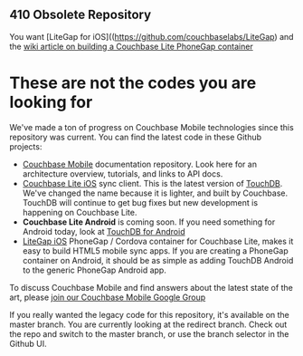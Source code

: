 ## 410 Obsolete Repository

You want [LiteGap for iOS]((https://github.com/couchbaselabs/LiteGap) and the [wiki article on building a Couchbase Lite PhoneGap container](https://github.com/couchbaselabs/LiteGap/wiki/Building-a-PhoneGap-Couchbase-Lite-Container)

# These are not the codes you are looking for

We've made a ton of progress on Couchbase Mobile technologies since this repository was current. You can find the latest code in these Github projects:

* [Couchbase Mobile](https://github.com/couchbase/mobile) documentation repository. Look here for an architecture overview, tutorials, and links to API docs.
* [Couchbase Lite iOS](https://github.com/couchbase/couchbase-lite-ios) sync client. This is the latest version of [TouchDB](https://github.com/couchbaselabs/TouchDB-iOS). We've changed the name because it is lighter, and built by Couchbase. TouchDB will continue to get bug fixes but new development is happening on Couchbase Lite.
* **Couchbase Lite Android** is coming soon. If you need something for Android today, look at [TouchDB for Android](https://github.com/couchbaselabs/TouchDB-Android)
* [LiteGap iOS](https://github.com/couchbaselabs/LiteGap) PhoneGap / Cordova container for Couchbase Lite, makes it easy to build HTML5 mobile sync apps. If you are creating a PhoneGap container on Android, it should be as simple as adding TouchDB Android to the generic PhoneGap Android app.

To discuss Couchbase Mobile and find answers about the latest state of the art, please [join our Couchbase Mobile Google Group](https://groups.google.com/forum/#!forum/mobile-couchbase)

If you really wanted the legacy code for this repository, it's available on the master branch. You are currently looking at the redirect branch. Check out the repo and switch to the master branch, or use the branch selector in the Github UI.

